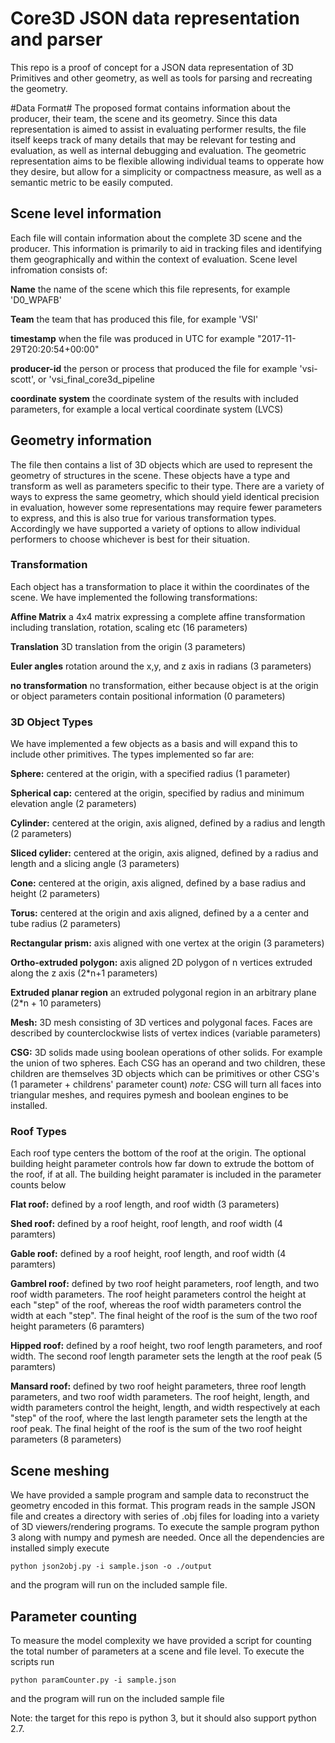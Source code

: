 # Core3D JSON data representation and parser #
This repo is a proof of concept for a JSON data representation of 3D Primitives and other geometry, as well as tools for parsing and recreating the geometry.

#Data Format#
The proposed format contains information about the producer, their team, the scene and its geometry. Since this data representation is aimed to assist in evaluating performer results, the file itself keeps track of many details that may be relevant for testing and evaluation, as well as internal debugging and evaluation. The geometric representation aims to be flexible allowing individual teams to opperate how they desire, but allow for a simplicity or compactness measure, as well as a semantic metric to be easily computed.

## Scene level information ##
Each file will contain information about the complete 3D scene and the producer. This information is primarily to aid in tracking files and identifying them geographically and within the context of evaluation.
Scene level infromation consists of:

**Name** the name of the scene which this file represents, for example 'D0_WPAFB'

**Team** the team that has produced this file, for example 'VSI'

**timestamp**  when the file was produced in UTC for example "2017-11-29T20:20:54+00:00"

**producer-id** the person or process that produced the file for example 'vsi-scott', or 'vsi\_final\_core3d\_pipeline

**coordinate system** the coordinate system of the results with included parameters, for example a local vertical coordinate system (LVCS)

## Geometry information ##
The file then contains a list of 3D objects which are used to represent the geometry of structures in the scene. These objects have a type and transform as well as parameters specific to their type. There are a variety of ways to express the same geometry, which should yield identical precision in evaluation, however some representations may require fewer parameters to express, and this is also true for various transformation types. Accordingly we have supported a variety of options to allow individual performers to choose whichever is best for their situation.
### Transformation ###
Each object has a transformation to place it within the coordinates of the scene. We have implemented the following transformations:

**Affine Matrix** a 4x4 matrix expressing a complete affine transformation including translation, rotation, scaling etc (16 parameters)

**Translation** 3D translation from the origin (3 parameters)

**Euler angles** rotation around the x,y, and z axis in radians (3 parameters)

**no transformation** no transformation, either because object is at the origin or object parameters contain positional information (0 parameters)

### 3D Object Types ###
We have implemented a few objects as a basis and will expand this to include other primitives. The types implemented so far are:

**Sphere:** centered at the origin, with a specified radius (1 parameter)

**Spherical cap:** centered at the origin, specified by radius and minimum elevation angle (2 parameters)

**Cylinder:** centered at the origin, axis aligned, defined by a radius and length (2 parameters)

**Sliced cylider:** centered at the origin, axis aligned, defined by a radius and length and a slicing angle (3 parameters)

**Cone:** centered at the origin, axis aligned, defined by a base radius and height (2 parameters)

**Torus:** centered at the origin and axis aligned, defined by a a center and tube radius (2 parameters)

**Rectangular prism:** axis aligned with one vertex at the origin (3 parameters)

**Ortho-extruded polygon:** axis aligned 2D polygon of n vertices extruded along the z axis (2*n+1 parameters)

**Extruded planar region** an extruded polygonal region in an arbitrary plane (2*n + 10 parameters)

**Mesh:** 3D mesh consisting of 3D vertices and polygonal faces. Faces are described by counterclockwise lists of vertex indices (variable parameters)

**CSG:** 3D solids made using boolean operations of other solids. For example the union of two spheres. Each CSG has an operand and two children, these children are themselves 3D objects which can be primitives or other CSG's (1 parameter + childrens' parameter count) _note:_ CSG will turn all faces into triangular meshes, and requires pymesh and boolean engines to be installed.

### Roof Types ###
Each roof type centers the bottom of the roof at the origin.  The optional building height parameter controls how far down to extrude the bottom of the roof, if at all.  The building height paramater is included in the parameter counts below

**Flat roof:** defined by a roof length, and roof width (3 parameters)

**Shed roof:** defined by a roof height, roof length, and roof width (4 paramters)

**Gable roof:** defined by a roof height, roof length, and roof width (4 paramters)

**Gambrel roof:** defined by two roof height parameters, roof length, and two roof width parameters.  The roof height parameters control the height at each "step" of the roof, whereas the roof width parameters control the width at each "step".  The final height of the roof is the sum of the two roof height parameters (6 paramters)

**Hipped roof:** defined by a roof height, two roof length parameters, and roof width.  The second roof length parameter sets the length at the roof peak (5 paramters)

**Mansard roof:** defined by two roof height parameters, three roof length parameters, and two roof width parameters. The roof height, length, and width parameters control the height, length, and width respectively at each "step" of the roof, where the last length parameter sets the length at the roof peak.  The final height of the roof is the sum of the two roof height parameters (8 parameters)

## Scene meshing ##
We have provided a sample program and sample data to reconstruct the geometry encoded in this format. This program reads in the sample JSON file and creates a directory with series of .obj files for loading into a variety of 3D viewers/rendering programs. To execute the sample program python 3 along with numpy and pymesh are needed. Once all the dependencies are installed simply execute

```
python json2obj.py -i sample.json -o ./output
```

and the program will run on the included sample file.


## Parameter counting ##
To measure the model complexity we have provided a script for counting the total number of parameters at a scene and file level. To execute the scripts run

```
python paramCounter.py -i sample.json
```
and the program will run on the included sample file


Note: the target for this repo is python 3, but it should also support python 2.7.